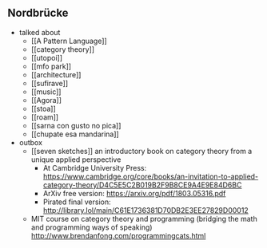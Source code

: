 ## Nordbrücke

- talked about 
  - [[A Pattern Language]]  
  - [[category theory]]  
  - [[utopoi]]
  - [[mfo park]]
  - [[architecture]]
  - [[sufirave]]
  - [[music]]
  - [[Agora]]
  - [[stoa]]
  - [[roam]]
  - [[sarna con gusto no pica]]
  - [[chupate esa mandarina]]
- outbox
  - [[seven sketches]] an introductory book on category theory from a unique applied perspective
    - At Cambridge University Press: https://www.cambridge.org/core/books/an-invitation-to-applied-category-theory/D4C5E5C2B019B2F9B8CE9A4E9E84D6BC
    - ArXiv free version: https://arxiv.org/pdf/1803.05316.pdf
    - Pirated final version: http://library.lol/main/C61E1736381D70DB2E3EE27829D00012
  - MIT course on category theory and programming (bridging the math and programming ways of speaking)
      http://www.brendanfong.com/programmingcats.html
